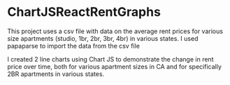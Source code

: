 # ChartJSReactRentGraphs

This project uses a csv file with data on the average rent prices for various size apartments (studio, 1br, 2br, 3br, 4br) in various states. I used papaparse to import the data from the csv file

I created 2 line charts using Chart JS to demonstrate the change in rent price over time, both for various apartment sizes in CA and for specifically 2BR apartments in various states.
